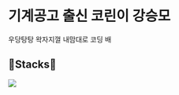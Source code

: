 # 기계공고 출신 코린이 강승모
 우당탕탕 왁자지껄 내맘대로 코딩 배

## 🔧Stacks🔧

<img src="https://img.shields.io/badge/python-3776AB?style=for-the-badge&logo=python&logoColor=white">
